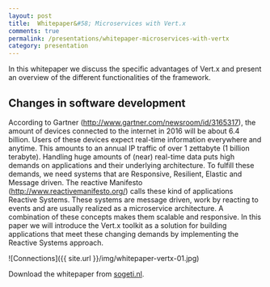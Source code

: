 ```yaml
---
layout: post
title:  Whitepaper&#58; Microservices with Vert.x
comments: true
permalink: /presentations/whitepaper-microservices-with-vertx
category: presentation
---
```


In this whitepaper we discuss the specific advantages of Vert.x and present an overview of the different functionalities of the framework.

## Changes in software development

According to Gartner (http://www.gartner.com/newsroom/id/3165317), the
amount of devices connected to the internet in 2016 will be about 6.4 billion.
Users of these devices expect real-time information everywhere and anytime.
This amounts to an annual IP traffic of over 1 zettabyte (1 billion terabyte).
Handling huge amounts of (near) real-time data puts high demands on
applications and their underlying architecture. To fulfill these demands, we
need systems that are Responsive, Resilient, Elastic and Message driven. The
reactive Manifesto (http://www.reactivemanifesto.org/) calls these kind of applications
Reactive Systems. These systems are message driven, work by reacting
to events and are usually realized as a microservice architecture. A combination
of these concepts makes them scalable and responsive.
In this paper we will introduce the Vert.x toolkit as a solution for building
applications that meet these changing demands by implementing the Reactive
Systems approach.

![Connections]({{ site.url }}/img/whitepaper-vertx-01.jpg)

Download the whitepaper from [sogeti.nl](https://www.sogeti.nl/updates/blogs/hoe-vereenvoudig-je-de-implementatie-van-microservices-met-vertx-white-paper).